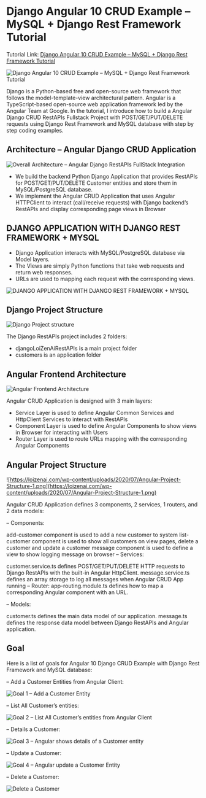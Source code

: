 # Django Angular 10 CRUD Example – MySQL + Django Rest Framework Tutorial

Tutorial Link: [Django Angular 10 CRUD Example – MySQL + Django Rest Framework Tutorial](https://loizenai.com/angular-10-django-mysql-rest-crud-api-example/)

![Django Angular 10 CRUD Example – MySQL + Django Rest Framework Tutorial](https://loizenai.com/wp-content/uploads/2020/07/Django-Angular-10-CRUD-Example-%E2%80%93-Fullstack-Angular-10-Django-Rest-Framework-MySQL-Tutorial.png)

Django is a Python-based free and open-source web framework that follows the model-template-view architectural pattern. Angular is a TypeScript-based open-source web application framework led by the Angular Team at Google. In the tutorial, I introduce how to build a Angular Django CRUD RestAPIs Fullstack Project with POST/GET/PUT/DELETE requests using Django Rest Framework and MySQL database with step by step coding examples.

## Architecture – Angular Django CRUD Application

![Overall Architecture – Angular Django RestAPIs FullStack Integration](https://loizenai.com/wp-content/uploads/2020/07/Overall-Architecture-Angular-Django-RestAPIs-FullStack-Integration.png)

- We build the backend Python Django Application that provides RestAPIs for POST/GET/PUT/DELETE Customer entities and store them in MySQL/PostgreSQL database.
- We implement the Angular CRUD Application that uses Angular HTTPClient to interact (call/receive requests) with Django backend’s RestAPIs and display corresponding page views in Browser

## DJANGO APPLICATION WITH DJANGO REST FRAMEWORK + MYSQL

- Django Application interacts with MySQL/PostgreSQL database via Model layers.
- The Views are simply Python functions that take web requests and return web responses.
- URLs are used to mapping each request with the corresponding views.

![DJANGO APPLICATION WITH DJANGO REST FRAMEWORK + MYSQL](https://loizenai.com/wp-content/uploads/2020/07/Django-RestAPIs-Workflow-Architecture.png)

## Django Project Structure

![Django Project structure](https://loizenai.com/wp-content/uploads/2020/07/Django-Project-Structure.png)

The Django RestAPIs project includes 2 folders:

- djangoLoiZenAiRestAPIs is a main project folder
- customers is an application folder

## Angular Frontend Architecture

![Angular Frontend Architecture](https://loizenai.com/wp-content/uploads/2020/07/Angular-Application-Architecture.png)

Angular CRUD Application is designed with 3 main layers:

- Service Layer is used to define Angular Common Services and HttpClient Services to interact with RestAPIs
- Component Layer is used to define Angular Components to show views in Browser for interacting with Users
- Router Layer is used to route URLs mapping with the corresponding Angular Components

## Angular Project Structure

![https://loizenai.com/wp-content/uploads/2020/07/Angular-Project-Structure-1.png](https://loizenai.com/wp-content/uploads/2020/07/Angular-Project-Structure-1.png)

Angular CRUD Application defines 3 components, 2 services, 1 routers, and 2 data models:

– Components:

add-customer component is used to add a new customer to system
list-customer component is used to show all customers on view pages, delete a customer and update a customer
message component is used to define a view to show logging message on browser
– Services:

customer.service.ts defines POST/GET/PUT/DELETE HTTP requests to Django RestAPIs with the built-in Angular HttpClient.
message.service.ts defines an array storage to log all messages when Angular CRUD App running
– Router: app-routing.module.ts defines how to map a corresponding Angular component with an URL.

– Models:

customer.ts defines the main data model of our application.
message.ts defines the response data model between Django RestAPIs and Angular application.

## Goal

Here is a list of goals for Angular 10 Django CRUD Example with Django Rest Framework and MySQL database:

– Add a Customer Entities from Angular Client:

![Goal 1 – Add a Customer Entity](https://loizenai.com/wp-content/uploads/2020/07/Goal-1-Add-a-Customer-Entity.png)

– List All Customer’s entities:

![Goal 2 – List All Customer’s entities from Angular Client](https://loizenai.com/wp-content/uploads/2020/07/List-All-Customers-entities-from-Angular-Client.png)

– Details a Customer:

![Goal 3 – Angular shows details of a Customer entity](https://loizenai.com/wp-content/uploads/2020/07/Angular-shows-details-of-a-Customer-entity.png)

– Update a Customer:

![Goal 4 – Angular update a Customer Entity](https://loizenai.com/wp-content/uploads/2020/07/Angular-Client-Update-a-Customer-Entity.png)

– Delete a Customer:

![Delete a Customer](https://loizenai.com/wp-content/uploads/2020/07/Goal-5-Angular-Client-delete-a-Customer-entity.png)
